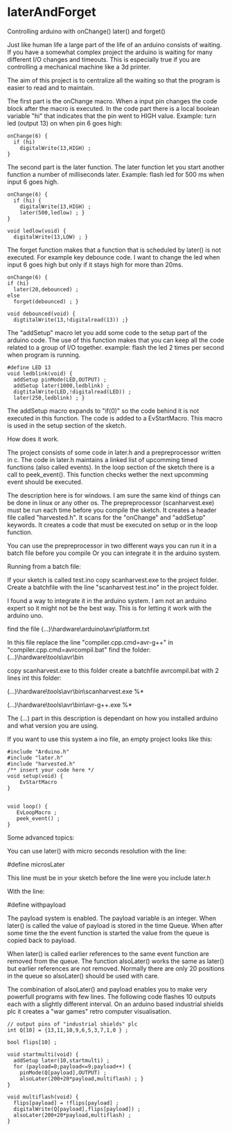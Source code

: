 # laterAndForget
Controlling arduino with onChange() later() and forget()




Just like human life a large part of the life of an arduino consists of waiting. If you have a somewhat complex project  the arduino is waiting for many different I/O changes and timeouts. This is especially true if you are controlling a mechanical machine like a 3d printer.

The aim of this project is to centralize all the waiting so that the program is easier to read and to maintain. 

The first part is the onChange macro. When a input pin changes the code block after the macro is executed. In the code part there is a local boolean variable "hi" that indicates that the pin went to HIGH value. Example: turn led (output 13) on when pin 6 goes high:

    onChange(6) {
      if (hi)
        digitalWrite(13,HIGH) ; 
    }

The second part is the later function. The later function let you start another function a number of milliseconds later. Example: flash led  for 500 ms when input 6 goes high.

    onChange(6) {
      if (hi) {
        digitalWrite(13,HIGH) ;
        later(500,ledlow) ; } 
    }

    void ledlow(void) {
      digitalWrite(13,LOW) ; }

The forget function makes that a function that is scheduled by later() is not executed. For example key debounce code. I want to change the led when input 6 goes high but only if it stays high for more than 20ms. 

    onChange(6) {
    if (hi)
      later(20,debounced) ;
    else
      forget(debounced) ; }

    void debounced(void) {
      digtitalWrite(13,!digitalread(13)) ;}

The "addSetup" macro let you add some code to the setup part of the arduino code. The use of this function makes that you can keep all the code related to a group of I/O together. 
example: flash the led 2 times per second when program is running.

    #define LED 13
    void ledblink(void) {
      addSetup pinMode(LED,OUTPUT) ;
      addSetup later(1000,ledblink) ;
      digtitalWrite(LED,!digitalread(LED)) ;
      later(250,ledblink) ; }

The addSetup macro expands to "if(0)" so the code behind it is not executed in this function. The code is added to a EvStartMacro. This macro is used in the setup section of the sketch.

How does it work.

The project consists of some code in later.h and a prepreprocessor written in c. 
The code in later.h maintains a linked list of upcomming timed functions (also called events). In the loop section of the sketch there is a call to peek_event(). This function checks wether the next upcomming event should be executed.

The description here is for windows. I am sure the same kind of things can be done in linux or any other os.
The prepreprocessor (scanharvest.exe) must be run each time before you compile the sketch. It creates a header file called "harvested.h". It scans for the "onChange" and "addSetup" keywords. It creates a code that must be executed on setup or in the loop function.

You can use the prepreprocessor in two different ways you can run it in a batch file before you compile Or you can integrate it in the arduino system. 

Running from a batch file:

If your sketch is called test.ino copy scanharvest.exe to the project folder. Create a batchfile with the line "scanharvest test.ino" in the project folder.

I found a way to integrate it in the arduino system. I am not an arduino expert so it might not be the best way. This is for letting it work with the arduino uno.

find the file
  (...)\hardware\arduino\avr\platform.txt

In this file replace the line "compiler.cpp.cmd=avr-g++" in "compiler.cpp.cmd=avrcompil.bat"
find the folder:
(...)\hardware\tools\avr\bin

copy scanharvest.exe to this folder
create a batchfile avrcompil.bat with 2 lines int this folder:

(...)\hardware\tools\avr\bin\scanharvest.exe %*

(...)\hardware\tools\avr\bin\avr-g++.exe %*

The (...) part in this description is dependant on how you installed arduino and what version you are using.

If you want to use this system a ino file, an empty project looks like this:

    #include "Arduino.h"
    #include "later.h"  
    #include "harvested.h" 
    /** insert your code here */
    void setup(void) {
        EvStartMacro  
    }


    void loop() {
       EvLoopMacro ;
       peek_event() ;
    }

Some advanced topics:
 
You can use later() with micro seconds resolution  with the line:

#define microsLater

This line must be in your sketch before the line were you include later.h

With the line:

#define withpayload

The payload system is enabled. The payload variable is an integer. When later() is called the value of payload is stored in the time Queue. When after some time the the event function is started the value from the queue is copied back to payload.

When later() is called earlier references to the same event function are removed from the queue. The function alsoLater() works the same as later() but earlier references are not removed. Normally there are only 20 positions in the queue so alsoLater() should be used with care. 

The combination of alsoLater() and payload enables you to make very powerfull programs with few lines. The following code flashes 10 outputs each with a slightly different interval. On an arduino based industrial shields plc it creates a "war games" retro computer visualisation.

    // output pins of "industrial shields" plc
    int Q[10] = {13,11,10,9,6,5,3,7,1,0 } ;

    bool flips[10] ;

    void startmulti(void) {
      addSetup later(10,startmulti) ;
      for (payload=0;payload<=9;payload++) {
        pinMode(Q[payload],OUTPUT) ;
        alsoLater(200+20*payload,multiflash) ; }
    }

    void multiflash(void) {
      flips[payload] = !flips[payload] ;
      digitalWrite(Q[payload],flips[payload]) ;
      alsoLater(200+20*payload,multiflash) ;
    }





